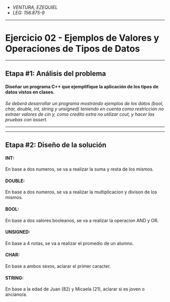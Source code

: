 + *VENTURA, EZEQUIEL* 
+ *LEG: 156.875-9*
___

# Ejercicio 02 - Ejemplos de Valores y Operaciones de Tipos de Datos
___

## Etapa #1: Análisis del problema

#### Diseñar un programa C++ que ejemplifique la aplicación de los tipos de datos vistos en clases.

*Se deberá desarrollar un programa mostrando ejemplos de los datos (bool, char, double, int, string y unsigned) teniendo en cuenta como restriccion no extraer valores de cin y, como credito extra no utilizar cout, y hacer las pruebas con assert.*
___

___

## Etapa #2: Diseño de la solución

#### INT:

En base a dos numeros, se va a realizar la suma y resta de los mismos.

#### DOUBLE:

En base a dos numeros, se va a realizar la multiplicacion y divison de los mismos.

#### BOOL: 

En base a dos valores booleanos, se va a realizar la operacion AND y OR.

#### UNSIGNED:

En base a 4 notas, se va a realizar el promedio de un alumno.

#### CHAR:

En base a ambos sexos, aclarar el primer caracter.

#### STRING: 

En base a la edad de Juan (82) y Micaela (21), aclarar si es joven o anciano/a.
